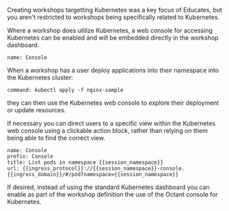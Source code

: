 Creating workshops targetting Kubernetes was a key focus of Educates, but you aren't restricted to workshops being specifically related to Kubernetes.

Where a workshop does utilize Kubernetes, a web console for accessing Kubernetes can be enabled and will be embedded directly in the workshop dashboard.

```dashboard:open-dashboard
name: Console
```

When a workshop has a user deploy applications into their namespace into the Kubernetes cluster:

```terminal:execute
command: kubectl apply -f nginx-sample
```

they can then use the Kubernetes web console to explore their deployment or update resources.

If necessary you can direct users to a specific view within the Kubernetes web console using a clickable action block, rather than relying on them being able to find the correct view.

```dashboard:reload-dashboard
name: Console
prefix: Console
title: List pods in namespace {{session_namespace}}
url: {{ingress_protocol}}://{{session_namespace}}-console.{{ingress_domain}}/#/pod?namespace={{session_namespace}}
```

If desired, instead of using the standard Kubernetes dashboard you can enable as part of the workshop definition the use of the Octant console for Kubernetes.
